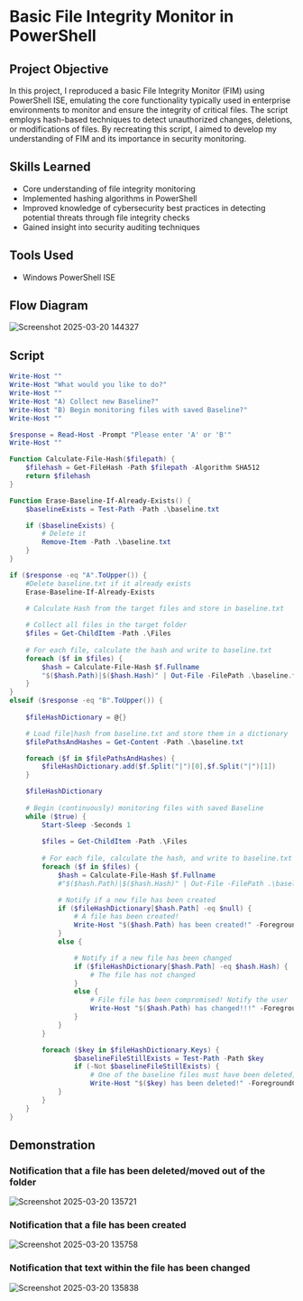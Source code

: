 # Basic File Integrity Monitor in PowerShell

## Project Objective
In this project, I reproduced a basic File Integrity Monitor (FIM) using PowerShell ISE, emulating the core 
functionality typically used in enterprise environments to monitor and ensure the integrity of critical files. The 
script employs hash-based techniques to detect unauthorized changes, deletions, or modifications of files. By 
recreating this script, I aimed to develop my understanding of FIM and its importance in security monitoring.

## Skills Learned
- Core understanding of file integrity monitoring 
- Implemented hashing algorithms in PowerShell
- Improved knowledge of cybersecurity best practices in detecting potential threats through file integrity checks
- Gained insight into security auditing techniques

## Tools Used
- Windows PowerShell ISE

## Flow Diagram
![Screenshot 2025-03-20 144327](https://github.com/user-attachments/assets/9421a39c-b7d6-4285-9c0a-11b126b53a5e)


## Script
```powershell
Write-Host ""
Write-Host "What would you like to do?"
Write-Host ""
Write-Host "A) Collect new Baseline?"
Write-Host "B) Begin monitoring files with saved Baseline?"
Write-Host ""

$response = Read-Host -Prompt "Please enter 'A' or 'B'"
Write-Host ""

Function Calculate-File-Hash($filepath) {
    $filehash = Get-FileHash -Path $filepath -Algorithm SHA512
    return $filehash
}

Function Erase-Baseline-If-Already-Exists() {
    $baselineExists = Test-Path -Path .\baseline.txt

    if ($baselineExists) {
        # Delete it
        Remove-Item -Path .\baseline.txt
    }
}

if ($response -eq "A".ToUpper()) {
    #Delete baseline.txt if it already exists
    Erase-Baseline-If-Already-Exists

    # Calculate Hash from the target files and store in baseline.txt
    
    # Collect all files in the target folder
    $files = Get-ChildItem -Path .\Files
    
    # For each file, calculate the hash and write to baseline.txt
    foreach ($f in $files) {
        $hash = Calculate-File-Hash $f.Fullname
        "$($hash.Path)|$($hash.Hash)" | Out-File -FilePath .\baseline.txt -Append
    }
}
elseif ($response -eq "B".ToUpper()) {
    
    $fileHashDictionary = @{}

    # Load file|hash from baseline.txt and store them in a dictionary
    $filePathsAndHashes = Get-Content -Path .\baseline.txt

    foreach ($f in $filePathsAndHashes) {
        $fileHashDictionary.add($f.Split("|")[0],$f.Split("|")[1])
    }

    $fileHashDictionary
    
    # Begin (continuously) monitoring files with saved Baseline
    while ($true) {
        Start-Sleep -Seconds 1
        
        $files = Get-ChildItem -Path .\Files
    
        # For each file, calculate the hash, and write to baseline.txt
        foreach ($f in $files) {
            $hash = Calculate-File-Hash $f.Fullname
            #"$($hash.Path)|$($hash.Hash)" | Out-File -FilePath .\baseline.txt -Append

            # Notify if a new file has been created
            if ($fileHashDictionary[$hash.Path] -eq $null) {
                # A file has been created!
                Write-Host "$($hash.Path) has been created!" -ForegroundColor Green 
            }
            else {

                # Notify if a new file has been changed
                if ($fileHashDictionary[$hash.Path] -eq $hash.Hash) {
                    # The file has not changed
                }
                else {
                    # File file has been compromised! Notify the user
                    Write-Host "$($hash.Path) has changed!!!" -ForegroundColor Red
                }
            }
        }

        foreach ($key in $fileHashDictionary.Keys) {
                $baselineFileStillExists = Test-Path -Path $key
                if (-Not $baselineFileStillExists) {
                    # One of the baseline files must have been deleted, notify the user
                    Write-Host "$($key) has been deleted!" -ForegroundColor DarkRed
            }
        }
    }
}
```

## Demonstration
### Notification that a file has been deleted/moved out of the folder
![Screenshot 2025-03-20 135721](https://github.com/user-attachments/assets/4f36fd4f-5347-4cc0-9869-a6296ea59afb)
### Notification that a file has been created
![Screenshot 2025-03-20 135758](https://github.com/user-attachments/assets/88816525-bce7-4fb4-9a76-c32d14efb78c)
### Notification that text within the file has been changed
![Screenshot 2025-03-20 135838](https://github.com/user-attachments/assets/c74b5d8a-d4d4-436d-a53b-bbad65c65bdf)



